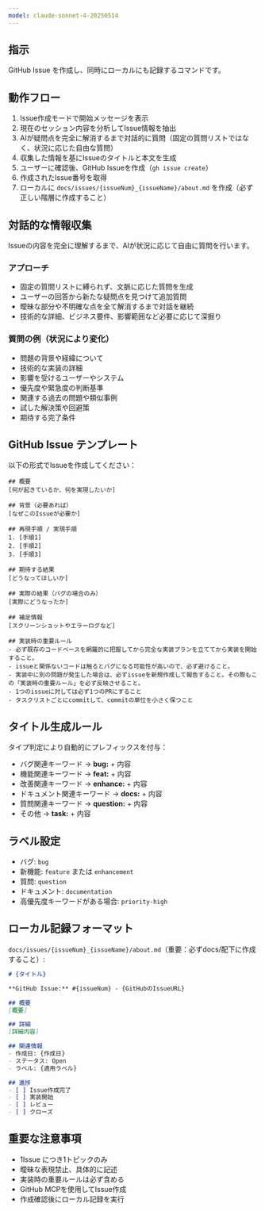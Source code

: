 ```yaml
---
model: claude-sonnet-4-20250514
---
```


## 指示
GitHub Issue を作成し、同時にローカルにも記録するコマンドです。

## 動作フロー
1. Issue作成モードで開始メッセージを表示
2. 現在のセッション内容を分析してIssue情報を抽出
3. AIが疑問点を完全に解消するまで対話的に質問（固定の質問リストではなく、状況に応じた自由な質問）
4. 収集した情報を基にIssueのタイトルと本文を生成
5. ユーザーに確認後、GitHub Issueを作成（`gh issue create`）
6. 作成されたIssue番号を取得
7. ローカルに `docs/issues/{issueNum}_{issueName}/about.md` を作成（必ず正しい階層に作成すること）

## 対話的な情報収集
Issueの内容を完全に理解するまで、AIが状況に応じて自由に質問を行います。

### アプローチ
- 固定の質問リストに縛られず、文脈に応じた質問を生成
- ユーザーの回答から新たな疑問点を見つけて追加質問
- 曖昧な部分や不明確な点を全て解消するまで対話を継続
- 技術的な詳細、ビジネス要件、影響範囲など必要に応じて深掘り

### 質問の例（状況により変化）
- 問題の背景や経緯について
- 技術的な実装の詳細
- 影響を受けるユーザーやシステム
- 優先度や緊急度の判断基準
- 関連する過去の問題や類似事例
- 試した解決策や回避策
- 期待する完了条件

## GitHub Issue テンプレート
以下の形式でIssueを作成してください：

```
## 概要
[何が起きているか、何を実現したいか]

## 背景（必要あれば）
[なぜこのIssueが必要か]

## 再現手順 / 実現手順
1. [手順1]
2. [手順2]
3. [手順3]

## 期待する結果
[どうなってほしいか]

## 実際の結果（バグの場合のみ）
[実際にどうなったか]

## 補足情報
[スクリーンショットやエラーログなど]

## 実装時の重要ルール
- 必ず既存のコードベースを網羅的に把握してから完全な実装プランを立ててから実装を開始すること。
- issueと関係ないコードは触るとバグになる可能性が高いので、必ず避けること。
- 実装中に別の問題が発生した場合は、必ずissueを新規作成して報告すること。その際もこの「実装時の重要ルール」を必ず反映させること。
- 1つのissueに対しては必ず1つのPRにすること
- タスクリストごとにcommitして、commitの単位を小さく保つこと
```

## タイトル生成ルール
タイプ判定により自動的にプレフィックスを付与：

- バグ関連キーワード → **bug:** + 内容
- 機能関連キーワード → **feat:** + 内容  
- 改善関連キーワード → **enhance:** + 内容
- ドキュメント関連キーワード → **docs:** + 内容
- 質問関連キーワード → **question:** + 内容
- その他 → **task:** + 内容

## ラベル設定
- バグ: `bug`
- 新機能: `feature` または `enhancement`
- 質問: `question`
- ドキュメント: `documentation`
- 高優先度キーワードがある場合: `priority-high`

## ローカル記録フォーマット
`docs/issues/{issueNum}_{issueName}/about.md`（重要：必ずdocs/配下に作成すること）:

```markdown
# {タイトル}

**GitHub Issue:** #{issueNum} - {GitHubのIssueURL}

## 概要
[概要]

## 詳細
[詳細内容]

## 関連情報
- 作成日: {作成日}
- ステータス: Open
- ラベル: {適用ラベル}

## 進捗
- [ ] Issue作成完了
- [ ] 実装開始
- [ ] レビュー
- [ ] クローズ
```

## 重要な注意事項
- 1Issue につき1トピックのみ
- 曖昧な表現禁止、具体的に記述
- 実装時の重要ルールは必ず含める
- GitHub MCPを使用してIssue作成
- 作成確認後にローカル記録を実行